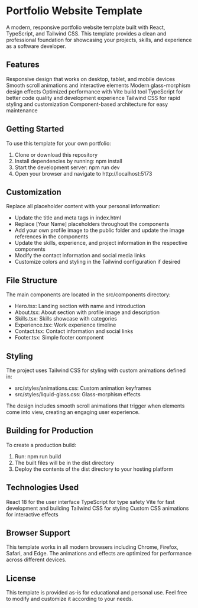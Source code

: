 # Portfolio Website Template

A modern, responsive portfolio website template built with React, TypeScript, and Tailwind CSS. This template provides a clean and professional foundation for showcasing your projects, skills, and experience as a software developer.

## Features

Responsive design that works on desktop, tablet, and mobile devices
Smooth scroll animations and interactive elements
Modern glass-morphism design effects
Optimized performance with Vite build tool
TypeScript for better code quality and development experience
Tailwind CSS for rapid styling and customization
Component-based architecture for easy maintenance

## Getting Started

To use this template for your own portfolio:

1. Clone or download this repository
2. Install dependencies by running: npm install
3. Start the development server: npm run dev
4. Open your browser and navigate to http://localhost:5173

## Customization

Replace all placeholder content with your personal information:

- Update the title and meta tags in index.html
- Replace [Your Name] placeholders throughout the components
- Add your own profile image to the public folder and update the image references in the components
- Update the skills, experience, and project information in the respective components
- Modify the contact information and social media links
- Customize colors and styling in the Tailwind configuration if desired

## File Structure

The main components are located in the src/components directory:

- Hero.tsx: Landing section with name and introduction
- About.tsx: About section with profile image and description
- Skills.tsx: Skills showcase with categories
- Experience.tsx: Work experience timeline
- Contact.tsx: Contact information and social links
- Footer.tsx: Simple footer component

## Styling

The project uses Tailwind CSS for styling with custom animations defined in:

- src/styles/animations.css: Custom animation keyframes
- src/styles/liquid-glass.css: Glass-morphism effects

The design includes smooth scroll animations that trigger when elements come into view, creating an engaging user experience.

## Building for Production

To create a production build:

1. Run: npm run build
2. The built files will be in the dist directory
3. Deploy the contents of the dist directory to your hosting platform

## Technologies Used

React 18 for the user interface
TypeScript for type safety
Vite for fast development and building
Tailwind CSS for styling
Custom CSS animations for interactive effects

## Browser Support

This template works in all modern browsers including Chrome, Firefox, Safari, and Edge. The animations and effects are optimized for performance across different devices.

## License

This template is provided as-is for educational and personal use. Feel free to modify and customize it according to your needs.
